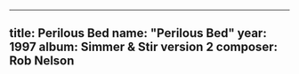 
---
title: Perilous Bed
name: "Perilous Bed"
year:  1997
album: Simmer & Stir version 2
composer: Rob Nelson
---
